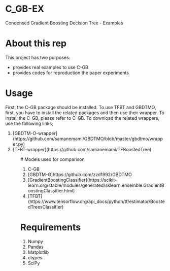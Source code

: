 # C_GB-EX
Condensed Gradient Boosting Decision Tree - Examples

# About this rep
This project has two purposes:
<ul>
<li> provides real examples to use C-GB </li>
<li> provides codes for reproduction the paper experiments </li>
</ul>

# Usage
First, the C-GB package should be installed. 
To use TFBT and GBDTMO, first, you have to install the related packages and then use their wrapper.
To install the C-GB, please refer to C-GB.
To download the related wrappers, use the following links;
<ol>
<li> [GBDTM-O-wrapper](https://github.com/samanemami/GBDTMO/blob/master/gbdtmo/wrapper.py)</li>
<li> [TFBT-wrapper](https://github.com/samanemami/TFBoostedTree)</li>
<ol>
# Models used for comparison
<ol>
  <li> C-GB </li>
  <li> [GBDTM-O]https://github.com/zzd1992/GBDTMO </li>
  <li> [GradientBoostingClassifier](https://scikit-learn.org/stable/modules/generated/sklearn.ensemble.GradientBoostingClassifier.html)</li>
  <li> [TFBT](https://www.tensorflow.org/api_docs/python/tf/estimator/BoostedTreesClassifier)</li>
</ol>

# Requirements
<ol>
  <li> Numpy </li>
  <li> Pandas </li>
  <li> Matplotlib </li>
  <li> ctypes </li>
  <li> SciPy </li>
</ol>
